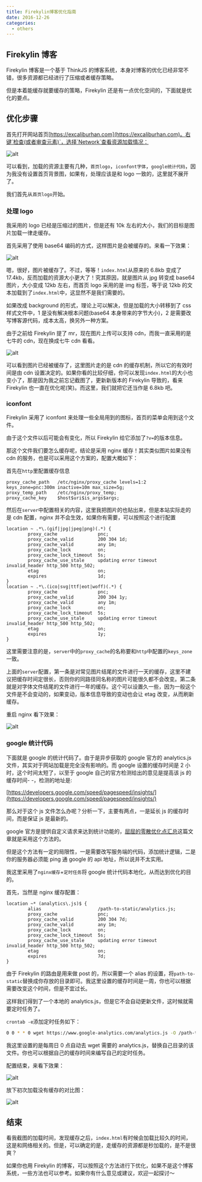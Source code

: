 ```yaml
---
title: Firekylin博客优化指南
date: 2016-12-26
categories:
  - others
---
```


## Firekylin 博客

Firekylin 博客是一个基于 ThinkJS 的博客系统，本身对博客的优化已经非常不错，很多资源都已经进行了压缩或者缓存策略。

但是本着能缓存就要缓存的策略，Firekylin 还是有一点优化空间的，下面就是优化的要点。

<!--more-->

## 优化步骤

首先打开网站首页[https://excaliburhan.com](https://excaliburhan.com)。右键`检查(或者审查元素)`，选择`Network`查看资源加载情况：

![alt](https://xp-assets.oss-cn-hangzhou.aliyuncs.com/img/blog/Qr3U3tIre1tW5yiitXRf-coX.jpeg)

可以看到，加载的资源主要有几种，`首页logo`，`iconfont字体`，`google统计代码`，因为我没有设置首页背景图，如果有，处理应该是和 logo 一致的，这里就不展开了。

我们首先从`首页logo`开始。

### 处理 logo

我采用的 logo 已经是压缩过的图片，但是还有 10k 左右的大小，我们的目标是图片加载一律走缓存。

首先采用了使用 base64 编码的方式，这样图片是会被缓存的。来看一下效果：

![alt](https://xp-assets.oss-cn-hangzhou.aliyuncs.com/img/blog/TQ8ArbcBsxN2kl501WgI4DVq.jpeg)

嗯，很好，图片被缓存了。不过，等等！`index.html`从原来的 6.8kb 变成了 17.4kb，反而加载的资源大小更大了！究其原因，就是图片从 jpg 转变成 base64 图片，大小变成 12kb 左右，而首页 logo 采用的是 img 标签，等于说 12kb 的文本加载到了`index.html`中，这显然不是我们需要的。

如果改成 background 的形式，理论上可以解决，但是加载的大小转移到了 css 样式文件中，1 是没有解决根本问题(base64 本身带来的字节大小)，2 是需要改写博客源代码，成本太高，换另外一种方案。

由于之前给 Firekylin 提了 mr，现在图片上传可以支持 cdn，而我一直采用的是七牛的 cdn，现在换成七牛 cdn 看看。

![alt](https://xp-assets.oss-cn-hangzhou.aliyuncs.com/img/blog/6f4ngZN4E5q6eMmH5P849w0q.jpeg)

可以看到图片已经被缓存了，这里图片走的是 cdn 的缓存机制，所以它的有效时间是由 cdn 设置决定的。如果你看的比较仔细，你可以发现`index.html`的大小也变小了，那是因为我之前忘记截图了，更新新版本的 Firekylin 导致的，看来 Firekylin 也一直在优化呢(笑)。而这里，我们就把它还当作是 6.8kb 吧。

### iconfont

Firekylin 采用了 iconfont 来处理一些全局用到的图标，首页的菜单会用到这个文件。

由于这个文件以后可能会有变化，所以 Firekylin 给它添加了`?v=`的版本信息。

那这个文件我们要怎么缓存呢，结论是采用 nginx 缓存！其实类似图片如果没有 cdn 的服务，也是可以采用这个方案的，配置大概如下：

首先在`http`里配置缓存信息

```nginx
proxy_cache_path   /etc/nginx/proxy_cache levels=1:2 keys_zone=pnc:300m inactive=10m max_size=5g;
proxy_temp_path    /etc/nginx/proxy_temp;
proxy_cache_key    $host$uri$is_args$args;
```

然后在`server`中配置相关的内容，这里我把图片的也贴出来，但是本站实际走的是 cdn 配置，nginx 并不会生效，如果你有需要，可以按照这个进行配置

```nginx
location ~ .*\.(gif|jpg|jpeg|png)(.*) {
        proxy_cache               pnc;
        proxy_cache_valid         200 304 1d;
        proxy_cache_valid         any 1m;
        proxy_cache_lock          on;
        proxy_cache_lock_timeout  5s;
        proxy_cache_use_stale     updating error timeout   invalid_header http_500 http_502;
        etag                      on;
        expires                   1d;
}
location ~ .*\.(ico|svg|ttf|eot|woff)(.*) {
        proxy_cache               pnc;
        proxy_cache_valid         200 304 1y;
        proxy_cache_valid         any 1m;
        proxy_cache_lock          on;
        proxy_cache_lock_timeout  5s;
        proxy_cache_use_stale     updating error timeout invalid_header http_500 http_502;
        etag                      on;
        expires                   1y;
}
```

这里需要注意的是，`server`中的`proxy_cache`的名称要和`http`中配置的`keys_zone`一致。

上面的`server`配置，第一条是对常见图片结尾的文件进行一天的缓存，这里不建议把缓存时间定很长，否则你的同路径同名称的图片可能很久都不会改变。第二条就是对字体文件结尾的文件进行一年的缓存。这个可以设置久一些，因为一般这个文件是不会变动的，如果变动，版本信息导致的变动也会让 etag 改变，从而刷新缓存。

重启 nginx 看下效果：

![alt](https://xp-assets.oss-cn-hangzhou.aliyuncs.com/img/blog/vTIfBpqGqt4PEevZNoeVXjKq.jpeg)

### google 统计代码

下面就是 google 的统计代码了。由于是异步获取的 google 官方的 analytics.js 文件，其实对于网站加载是完全没有影响的。而 google 设置的缓存时间是 2 小时，这个时间太短了，以至于 google 自己的官方检测给出的意见是提高该 js 的缓存时间- -，检测的地址是:

[https://developers.google.com/speed/pagespeed/insights/](https://developers.google.com/speed/pagespeed/insights/)

那么对于这个 js 文件怎么办呢？分析一下，主要有两点，一是延长 js 的缓存时间，而是保证 js 是最新的。

google 官方是提供自定义请求来达到统计功能的，[屈屈的零散优化点汇总](https://imququ.com/post/summary-of-my-blog-optimization.html)这篇文章就是采用这个方法的。

但是这个方法有一定的局限性，一是需要改写服务端的代码，添加统计逻辑，二是你的服务器必须能 ping 通 google 的 api 地址，所以说并不太实用。

我这里采用了`nginx缓存`+`定时任务`将 google 统计代码本地化，从而达到优化的目的。

首先，当然是 nginx 缓存配置：

```nginx
location ~* (analytics\.js)$ {
        alias                     /path-to-static/analytics.js;
        proxy_cache               pnc;
        proxy_cache_valid         200 304 7d;
        proxy_cache_valid         any 1m;
        proxy_cache_lock          on;
        proxy_cache_lock_timeout  5s;
        proxy_cache_use_stale     updating error timeout invalid_header http_500 http_502;
        etag                      on;
        expires                   7d;
}
```

由于 Firekylin 的路由是用来做 post 的，所以需要一个 alias 的设置，将`path-to-static`替换成你存放的目录即可。我这里设置的缓存时间是一周，你也可以根据需要改变这个时间，但是不宜过长。

这样我们得到了一个本地的 analytics.js，但是它不会自动更新文件，这时候就需要定时任务了。

`crontab -e`添加定时任务如下：

```bash
0 0 * * 0 wget https://www.google-analytics.com/analytics.js -O /path-to-static/analytics.js
```

我这里设置的是每周日 0 点自动去 wget 需要的 analytics.js，替换自己目录的该文件。你也可以根据自己的缓存时间来编写自己的定时任务。

配置结束，来看下效果：

![alt](https://xp-assets.oss-cn-hangzhou.aliyuncs.com/img/blog/t-ewsBrXtS7W0jbTdb65-BfN.jpeg)

放下初次加载没有缓存的对比图：

![alt](https://xp-assets.oss-cn-hangzhou.aliyuncs.com/img/blog/eNZcJtpm9cUe6WzW0h9x5bP5.jpeg)

## 结束

看我截图的加载时间，发现缓存之后，`index.html`有时候会加载比较久的时间，这是和网络相关的。但是，可以确定的是，走缓存的资源都是秒加载的，是不是很爽？

如果你也用 Firekylin 的博客，可以按照这个方法进行下优化，如果不是这个博客系统，一些方法也可以参考。如果你有什么意见或建议，欢迎一起探讨～
